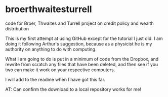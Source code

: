 # broerthwaitesturrell
code for Broer, Thwaites and Turrell project on credit policy and wealth distribution

This is my first attempt at using GitHub except for the tutorial I just did. I am doing it following Arthur's suggestion, because as a physicist he is my authority on anything to do with computing.

What I am going to do is put in a minimum of code from the Dropbox, and rewrite from scratch any files that have been deleted, and then see if you two can make it work on your respective computers.

I will add to the readme when I have got this far.

AT: Can confirm the download to a local repository works for me!
